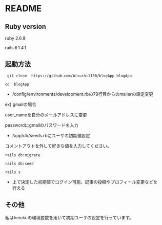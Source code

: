 # README


## Ruby version
ruby 2.6.8

rails 6.1.4.1

## 起動方法
` git clone  https://github.com/Atsushi1130/blogApp blogApp`

` cd  blogApp `

* /config/environments/development.rbの79行目からのmailerの設定変更

ex) gmailの場合

user_nameを自分のメールアドレスに変更

passwordにgmailのパスワードを入力

* /app/db/seeds.rbにユーザの初期値設定

コメントアウトを外して好きな値を入力してください。


` rails db:migrate `

` rails db:seed `

` rails s `


* 上で決定した初期値でログイン可能、記事の投稿やプロフィール変更などを行える

## その他
私はherokuの環境変数を用いて初期ユーザの設定を行っています。
